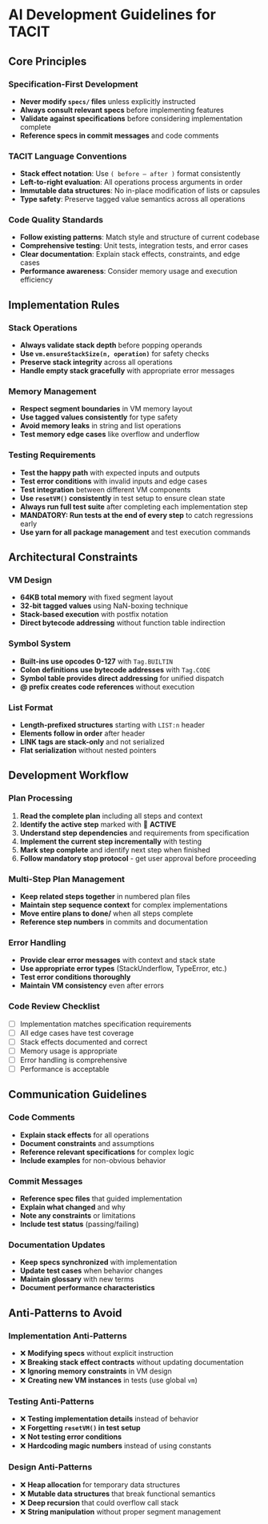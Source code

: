 # AI Development Guidelines for TACIT

## Core Principles

### Specification-First Development
- **Never modify `specs/` files** unless explicitly instructed
- **Always consult relevant specs** before implementing features
- **Validate against specifications** before considering implementation complete
- **Reference specs in commit messages** and code comments

### TACIT Language Conventions  
- **Stack effect notation**: Use `( before — after )` format consistently
- **Left-to-right evaluation**: All operations process arguments in order
- **Immutable data structures**: No in-place modification of lists or capsules
- **Type safety**: Preserve tagged value semantics across all operations

### Code Quality Standards
- **Follow existing patterns**: Match style and structure of current codebase  
- **Comprehensive testing**: Unit tests, integration tests, and error cases
- **Clear documentation**: Explain stack effects, constraints, and edge cases
- **Performance awareness**: Consider memory usage and execution efficiency

## Implementation Rules

### Stack Operations
- **Always validate stack depth** before popping operands
- **Use `vm.ensureStackSize(n, operation)`** for safety checks
- **Preserve stack integrity** across all operations
- **Handle empty stack gracefully** with appropriate error messages

### Memory Management
- **Respect segment boundaries** in VM memory layout
- **Use tagged values consistently** for type safety
- **Avoid memory leaks** in string and list operations
- **Test memory edge cases** like overflow and underflow

### Testing Requirements
- **Test the happy path** with expected inputs and outputs
- **Test error conditions** with invalid inputs and edge cases  
- **Test integration** between different VM components
- **Use `resetVM()` consistently** in test setup to ensure clean state
- **Always run full test suite** after completing each implementation step
- **MANDATORY: Run tests at the end of every step** to catch regressions early
- **Use yarn for all package management** and test execution commands

## Architectural Constraints

### VM Design
- **64KB total memory** with fixed segment layout
- **32-bit tagged values** using NaN-boxing technique
- **Stack-based execution** with postfix notation
- **Direct bytecode addressing** without function table indirection

### Symbol System
- **Built-ins use opcodes 0-127** with `Tag.BUILTIN`
- **Colon definitions use bytecode addresses** with `Tag.CODE`
- **Symbol table provides direct addressing** for unified dispatch
- **@ prefix creates code references** without execution

### List Format
- **Length-prefixed structures** starting with `LIST:n` header
- **Elements follow in order** after header
- **LINK tags are stack-only** and not serialized
- **Flat serialization** without nested pointers

## Development Workflow

### Plan Processing
1. **Read the complete plan** including all steps and context
2. **Identify the active step** marked with 🎯 **ACTIVE**
3. **Understand step dependencies** and requirements from specification
4. **Implement the current step incrementally** with testing
5. **Mark step complete** and identify next step when finished
6. **Follow mandatory stop protocol** - get user approval before proceeding

### Multi-Step Plan Management
- **Keep related steps together** in numbered plan files
- **Maintain step sequence context** for complex implementations
- **Move entire plans to done/** when all steps complete
- **Reference step numbers** in commits and documentation

### Error Handling
- **Provide clear error messages** with context and stack state
- **Use appropriate error types** (StackUnderflow, TypeError, etc.)
- **Test error conditions thoroughly** 
- **Maintain VM consistency** even after errors

### Code Review Checklist
- [ ] Implementation matches specification requirements
- [ ] All edge cases have test coverage
- [ ] Stack effects documented and correct
- [ ] Memory usage is appropriate
- [ ] Error handling is comprehensive
- [ ] Performance is acceptable

## Communication Guidelines

### Code Comments
- **Explain stack effects** for all operations
- **Document constraints** and assumptions
- **Reference relevant specifications** for complex logic
- **Include examples** for non-obvious behavior

### Commit Messages
- **Reference spec files** that guided implementation
- **Explain what changed** and why
- **Note any constraints** or limitations
- **Include test status** (passing/failing)

### Documentation Updates
- **Keep specs synchronized** with implementation
- **Update test cases** when behavior changes
- **Maintain glossary** with new terms
- **Document performance characteristics**

## Anti-Patterns to Avoid

### Implementation Anti-Patterns
- ❌ **Modifying specs** without explicit instruction
- ❌ **Breaking stack effect contracts** without updating documentation
- ❌ **Ignoring memory constraints** in VM design
- ❌ **Creating new VM instances** in tests (use global `vm`)

### Testing Anti-Patterns  
- ❌ **Testing implementation details** instead of behavior
- ❌ **Forgetting `resetVM()` in test setup**
- ❌ **Not testing error conditions**
- ❌ **Hardcoding magic numbers** instead of using constants

### Design Anti-Patterns
- ❌ **Heap allocation** for temporary data structures
- ❌ **Mutable data structures** that break functional semantics
- ❌ **Deep recursion** that could overflow call stack
- ❌ **String manipulation** without proper segment management
